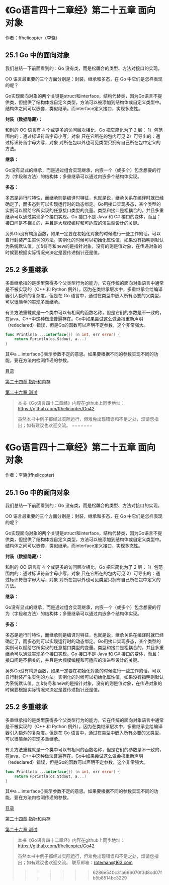 # 《Go语言四十二章经》第二十五章 面向对象

作者：ffhelicopter（李骁）

## 25.1 Go 中的面向对象

我们总结一下前面看到的：Go 没有类，而是松耦合的类型、方法对接口的实现。

OO 语言最重要的三个方面分别是：封装，继承和多态，在 Go 中它们是怎样表现的呢？

Go实现面向对象的两个关键是struct和interface，结构代替类，因为Go语言不提供类，但提供了结构体或自定义类型，方法可以被添加到结构体或自定义类型中。结构体之间可以嵌套，类似继承。而interface定义接口，实现多态性。

**封装（数据隐藏）：**

和别的 OO 语言有 4 个或更多的访问层次相比，Go 把它简化为了 2 层：
    1）包范围内的：通过标识符首字母小写，对象 只在它所在的包内可见
    2）可导出的：通过标识符首字母大写，对象 对所在包以外也可见类型只拥有自己所在包中定义的方法。

**继承：**

Go没有显式的继承，而是通过组合实现继承，内嵌一个（或多个）包含想要的行为（字段和方法）的结构体；多重继承可以通过内嵌多个结构体实现。

**多态：**

多态是运行时特性，而继承则是编译时特征，也就是说，继承关系在编译时就已经确定了，而多态则可以实现运行时的动态绑定。Go用接口实现多态，某个类型的实例可以赋给它所实现的任意接口类型的变量。类型和接口是松耦合的，并且多重继承可以通过实现多个接口实现。Go 接口不是 Java 和 C# 接口的变体，而且：接口间是不相关的，并且是大规模编程和可适应的演进型设计的关键。

另外Go没有构造函数，如果一定要在初始化对象的时候进行一些工作的话，可以自行封装产生实例的方法。实例化的时候可以初始化属性值，如果没有指明则默认为系统默认值。加&符号和new的是指针对象，没有的则是值对象，在传递对象的时候要根据实际情况来决定是要传递指针还是值。


## 25.2 多重继承

多重继承指的是类型获得多个父类型行为的能力，它在传统的面向对象语言中通常是不被实现的（C++ 和 Python 例外）。因为在类继承层次中，多重继承会给编译器引入额外的复杂度。但是在 Go 语言中，通过在类型中嵌入所有必要的父类型，可以很简单的实现多重继承。

有关方法重载就是一个类中可以有相同的函数名称，但是它们的参数是不一致的，在java、C++中这种做法普遍存在。Go中如果尝试这么做会报重新声明（redeclared）错误，但是Go的函数可以声明不定参数，这个非常强大。

```go
func Println(a ...interface{}) (n int, err error) {
	return Fprintln(os.Stdout, a...)
}
```

其中a ...interface{}表示参数不定的意思。如果要根据不同的参数实现不同的功能，要在方法内检测传递的参数。



[目录](https://github.com/ffhelicopter/Go42/blob/master/SUMMARY.md)

[第二十四章 指针和内存](https://github.com/ffhelicopter/Go42/blob/master/content/42_24_pointer.md)

[第二十六章 测试](https://github.com/ffhelicopter/Go42/blob/master/content/42_26_testing.md)



>本书《Go语言四十二章经》内容在github上同步地址：https://github.com/ffhelicopter/Go42
>
>
>虽然本书中例子都经过实际运行，但难免出现错误和不足之处，烦请您指出；如有建议也欢迎交流。
=======
# 《Go语言四十二章经》第二十五章 面向对象

作者：李骁(ffhelicopter)

## 25.1 Go 中的面向对象

我们总结一下前面看到的：Go 没有类，而是松耦合的类型、方法对接口的实现。

OO 语言最重要的三个方面分别是：封装，继承和多态，在 Go 中它们是怎样表现的呢？

Go实现面向对象的两个关键是struct和interface，结构代替类，因为Go语言不提供类，但提供了结构体或自定义类型，方法可以被添加到结构体或自定义类型中。结构体之间可以嵌套，类似继承。而interface定义接口，实现多态性。

**封装（数据隐藏）：**

和别的 OO 语言有 4 个或更多的访问层次相比，Go 把它简化为了 2 层：
    1）包范围内的：通过标识符首字母小写，对象 只在它所在的包内可见
    2）可导出的：通过标识符首字母大写，对象 对所在包以外也可见类型只拥有自己所在包中定义的方法。

**继承：**

Go没有显式的继承，而是通过组合实现继承，内嵌一个（或多个）包含想要的行为（字段和方法）的结构体；多重继承可以通过内嵌多个结构体实现。

**多态：**

多态是运行时特性，而继承则是编译时特征，也就是说，继承关系在编译时就已经确定了，而多态则可以实现运行时的动态绑定。Go用接口实现多态，某个类型的实例可以赋给它所实现的任意接口类型的变量。类型和接口是松耦合的，并且多重继承可以通过实现多个接口实现。Go 接口不是 Java 和 C# 接口的变体，而且：接口间是不相关的，并且是大规模编程和可适应的演进型设计的关键。

另外Go没有构造函数，如果一定要在初始化对象的时候进行一些工作的话，可以自行封装产生实例的方法。实例化的时候可以初始化属性值，如果没有指明则默认为系统默认值。加&符号和new的是指针对象，没有的则是值对象，在传递对象的时候要根据实际情况来决定是要传递指针还是值。


## 25.2 多重继承

多重继承指的是类型获得多个父类型行为的能力，它在传统的面向对象语言中通常是不被实现的（C++ 和 Python 例外）。因为在类继承层次中，多重继承会给编译器引入额外的复杂度。但是在 Go 语言中，通过在类型中嵌入所有必要的父类型，可以很简单的实现多重继承。

有关方法重载就是一个类中可以有相同的函数名称，但是它们的参数是不一致的，在java、C++中这种做法普遍存在。Go中如果尝试这么做会报重新声明（redeclared）错误，但是Go的函数可以声明不定参数，这个非常强大。

```go
func Println(a ...interface{}) (n int, err error) {
	return Fprintln(os.Stdout, a...)
}
```

其中a ...interface{}表示参数不定的意思。如果要根据不同的参数实现不同的功能，要在方法内检测传递的参数。



[目录](https://github.com/ffhelicopter/Go42/blob/master/SUMMARY.md)

[第二十四章 指针和内存](https://github.com/ffhelicopter/Go42/blob/master/content/42_24_pointer.md)

[第二十六章 测试](https://github.com/ffhelicopter/Go42/blob/master/content/42_26_testing.md)



>本书《Go语言四十二章经》内容在github上同步地址：https://github.com/ffhelicopter/Go42
>
>
>虽然本书中例子都经过实际运行，但难免出现错误和不足之处，烦请您指出；如有建议也欢迎交流。
>联系邮箱：roteman@163.com
>>>>>>> 6286e540c31a666070f3d8cd07fb5b8514bc3229
